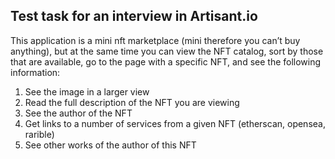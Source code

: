 ## Test task for an interview in Artisant.io

This application is a mini nft marketplace (mini therefore you can’t buy anything), but at the same time you can view the NFT catalog, sort by those that are available, go to the page with a specific NFT, and see the following information:

1. See the image in a larger view
2. Read the full description of the NFT you are viewing
3. See the author of the NFT
4. Get links to a number of services from a given NFT (etherscan, opensea, rarible)
5. See other works of the author of this NFT
